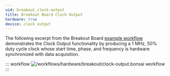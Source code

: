 ```yaml
---
uid: breakout_clock-output
title: Breakout Board Clock Output
hardware: true
device: clock output
---
```


The following excerpt from the Breakout Board [example workflow](xref:breakout_workflow)
demonstrates the Clock Output functionality by producing a 1 MHz, 50% duty cycle clock whose start
time, phase, and frequency is hardware synchronized with data acquisition. 

::: workflow
![/workflows/hardware/breakout/clock-output.bonsai workflow](../../../workflows/hardware/breakout/clock-output.bonsai)
:::
